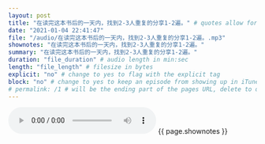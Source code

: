 ```yaml
---
layout: post
title: "在读完这本书后的一天内，找到2-3人重复的分享1-2遍。" # quotes allow forbidden characters like the colon
date: "2021-01-04 22:41:47"
file: "/audio/在读完这本书后的一天内，找到2-3人重复的分享1-2遍。.mp3"
shownotes: "在读完这本书后的一天内，找到2-3人重复的分享1-2遍。"
summary: "在读完这本书后的一天内，找到2-3人重复的分享1-2遍。"
duration: "file_duration" # audio length in min:sec
length: "file_length" # filesize in bytes
explicit: "no" # change to yes to flag with the explicit tag
block: "no" # change to yes to keep an episode from showing up in iTunes
# permalink: /1 # will be the ending part of the pages URL, delete to default to the title
---
```


<audio controls>
<source src="{{site.url}}{{site.baseurl}}{{ page.file }}" type="audio/x-mp3">
Your browser does not support the audio element.
</audio>
{{ page.shownotes }}
